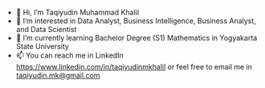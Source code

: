 - 👋 Hi, I’m Taqiyudin Muhammad Khalil
- 👀 I’m interested in Data Analyst, Business Intelligence, Business Analyst, and Data Scientist
- 🌱 I’m currently learning Bachelor Degree (S1) Mathematics in Yogyakarta State University
- 📫 You can reach me in LinkedIn https://www.linkedin.com/in/taqiyudinmkhalil or feel free to email me in taqiyudin.mk@gmail.com

<!---
utadstriker9/utadstriker9 is a ✨ special ✨ repository because its `README.md` (this file) appears on your GitHub profile.
You can click the Preview link to take a look at your changes.
--->
